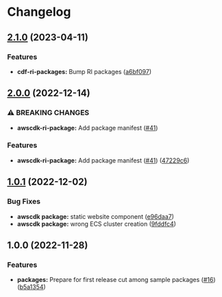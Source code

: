 # Changelog

## [2.1.0](https://github.com/openfabr/cdf/compare/package-ri-awscdk-typescript-v2.0.0...package-ri-awscdk-typescript-v2.1.0) (2023-04-11)


### Features

* **cdf-ri-packages:** Bump RI packages ([a6bf097](https://github.com/openfabr/cdf/commit/a6bf097c30026f21615400f8179d4b55df72cbed))

## [2.0.0](https://github.com/openfabr/cdf/compare/package-ri-awscdk-typescript-v1.0.1...package-ri-awscdk-typescript-v2.0.0) (2022-12-14)


### ⚠ BREAKING CHANGES

* **awscdk-ri-package:** Add package manifest ([#41](https://github.com/openfabr/cdf/issues/41))

### Features

* **awscdk-ri-package:** Add package manifest ([#41](https://github.com/openfabr/cdf/issues/41)) ([47229c6](https://github.com/openfabr/cdf/commit/47229c67574fc97dd585077633ba709007ca87cd))

## [1.0.1](https://github.com/openfabr/cdf/compare/package-ri-awscdk-typescript-v1.0.0...package-ri-awscdk-typescript-v1.0.1) (2022-12-02)


### Bug Fixes

* **awscdk package:** static website component ([e96daa7](https://github.com/openfabr/cdf/commit/e96daa7bb45dbf7556c7b515c7a9d001f14ceef8))
* **awscdk package:** wrong ECS cluster creation ([9fddfc4](https://github.com/openfabr/cdf/commit/9fddfc4f58d21114cea672f4059d02792d2a0019))

## 1.0.0 (2022-11-28)


### Features

* **packages:** Prepare for first release cut among sample packages ([#16](https://github.com/openfabr/cdf/issues/16)) ([b5a1354](https://github.com/openfabr/cdf/commit/b5a135439ef0627ed33f6c2de4ba0be35e1125b6))
